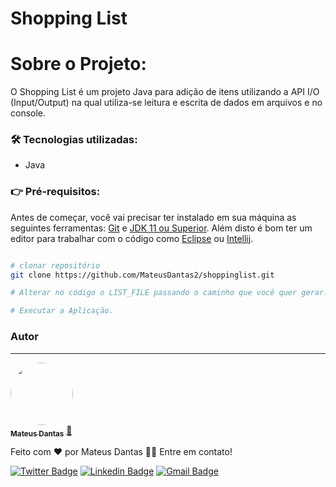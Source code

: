 # Shopping List

# Sobre o Projeto:

O Shopping List é um projeto Java para adição de itens utilizando a API I/O (Input/Output) na qual utiliza-se leitura e escrita de dados em arquivos e no console.

### 🛠 Tecnologias utilizadas:
- Java

### 👉 Pré-requisitos:

Antes de começar, você vai precisar ter instalado em sua máquina as seguintes ferramentas:
[Git](https://git-scm.com) e [JDK 11 ou Superior](https://jdk.java.net/18/). 
Além disto é bom ter um editor para trabalhar com o código como [Eclipse](https://www.eclipse.org/) ou [Intellij](jetbrains.com/idea/download/#section=windows).

```bash

# clonar repositório
git clone https://github.com/MateusDantas2/shoppinglist.git

# Alterar no código o LIST_FILE passando o caminho que você quer gerar. Ex: lista.txt

# Executar a Aplicação.

```

### Autor
---

<a href="https://github.com/MateusDantas2">
 <img style="border-radius: 50%;" src="https://user-images.githubusercontent.com/86339839/171701355-709f003e-0bbe-4203-912c-70f6cb9eade6.jpeg" width="100px;" alt=""/>
 <br />
 <sub><b>Mateus Dantas</b></sub></a> <a href="https://github.com/MateusDantas2" title="Rocketseat">🚀</a>


Feito com ❤️ por Mateus Dantas 👋🏽 Entre em contato!

[![Twitter Badge](https://img.shields.io/badge/-@MateusDantasMa1-1ca0f1?style=flat-square&labelColor=1ca0f1&logo=twitter&logoColor=white&link=https://twitter.com/MateusDantasMa1)](https://twitter.com/MateusDantasMa1) [![Linkedin Badge](https://img.shields.io/badge/-Mateus-blue?style=flat-square&logo=Linkedin&logoColor=white&link=https://www.linkedin.com/in/mateus-dantas-marques/)](https://www.linkedin.com/in/mateus-dantas-marques/) 
[![Gmail Badge](https://img.shields.io/badge/-mateusdantas.dev@gmail.com-c14438?style=flat-square&logo=Gmail&logoColor=white&link=mailto:mateusdantas.dev@gmail.com)](mailto:mateusdantas.dev@gmail.com)

